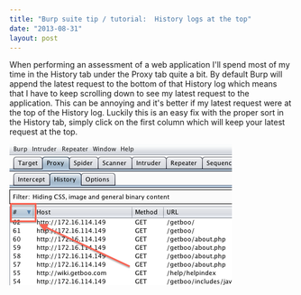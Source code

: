 ```yaml
---
title: "Burp suite tip / tutorial:  History logs at the top"
date: "2013-08-31"
layout: post
---
```


When performing an assessment of a web application I'll spend most of my time in the History tab under the Proxy tab quite a bit. By default Burp will append the latest request to the bottom of that History log which means that I have to keep scrolling down to see my latest request to the application. This can be annoying and it's better if my latest request were at the top of the History log. Luckily this is an easy fix with the proper sort in the History tab, simply click on the first column which will keep your latest request at the top.

![](/assets/Screen-Shot-2013-08-30-at-11.12.59-PM.png "Screen Shot 2013-08-30 at 11.12.59 PM")

